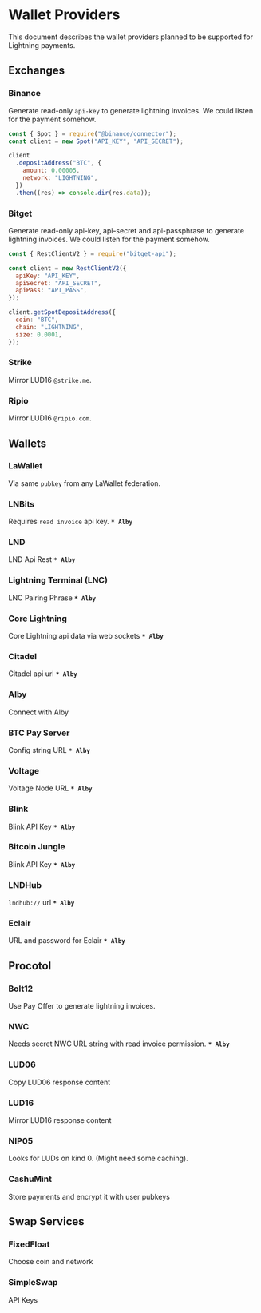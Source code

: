 # Wallet Providers

This document describes the wallet providers planned to be supported for Lightning payments.

## Exchanges

### Binance

Generate read-only `api-key` to generate lightning invoices. We could listen for the payment somehow.

```js
const { Spot } = require("@binance/connector");
const client = new Spot("API_KEY", "API_SECRET");

client
  .depositAddress("BTC", {
    amount: 0.00005,
    network: "LIGHTNING",
  })
  .then((res) => console.dir(res.data));
```

### Bitget

Generate read-only api-key, api-secret and api-passphrase to generate lightning invoices. We could listen for the payment somehow.

```js
const { RestClientV2 } = require("bitget-api");

const client = new RestClientV2({
  apiKey: "API_KEY",
  apiSecret: "API_SECRET",
  apiPass: "API_PASS",
});

client.getSpotDepositAddress({
  coin: "BTC",
  chain: "LIGHTNING",
  size: 0.0001,
});
```

### Strike

Mirror LUD16 `@strike.me`.

### Ripio

Mirror LUD16 `@ripio.com`.

## Wallets

### LaWallet

Via same `pubkey` from any LaWallet federation.

### LNBits

Requires `read invoice` api key. **`* Alby`**

### LND

LND Api Rest **`* Alby`**

### Lightning Terminal (LNC)

LNC Pairing Phrase **`* Alby`**

### Core Lightning

Core Lightning api data via web sockets **`* Alby`**

### Citadel

Citadel api url **`* Alby`**

### Alby

Connect with Alby

### BTC Pay Server

Config string URL **`* Alby`**

### Voltage

Voltage Node URL **`* Alby`**

### Blink

Blink API Key **`* Alby`**

### Bitcoin Jungle

Blink API Key **`* Alby`**

### LNDHub

`lndhub://` url **`* Alby`**

### Eclair

URL and password for Eclair **`* Alby`**

## Procotol

### Bolt12

Use Pay Offer to generate lightning invoices.

### NWC

Needs secret NWC URL string with read invoice permission. **`* Alby`**

### LUD06

Copy LUD06 response content

### LUD16

Mirror LUD16 response content

### NIP05

Looks for LUDs on kind 0. (Might need some caching).

### CashuMint

Store payments and encrypt it with user pubkeys

## Swap Services

### FixedFloat

Choose coin and network

### SimpleSwap

API Keys
